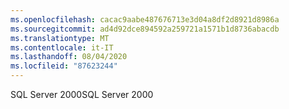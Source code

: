 ```yaml
---
ms.openlocfilehash: cacac9aabe487676713e3d04a8df2d8921d8986a
ms.sourcegitcommit: ad4d92dce894592a259721a1571b1d8736abacdb
ms.translationtype: MT
ms.contentlocale: it-IT
ms.lasthandoff: 08/04/2020
ms.locfileid: "87623244"
---
```

<span data-ttu-id="6a857-101">SQL Server 2000</span><span class="sxs-lookup"><span data-stu-id="6a857-101">SQL Server 2000</span></span>

